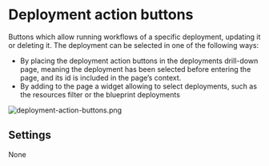# Deployment action buttons
Buttons which allow running workflows of a specific deployment, updating it or deleting it. The deployment can be selected in one of the following ways: 

* By placing the deployment action buttons in the deployments drill-down page, meaning the deployment has been selected before entering the page, and its id is included in the page’s context. 
* By adding to the page a widget allowing to select deployments, such as the resources filter or the blueprint deployments
 
![deployment-action-buttons.png]( /images/ui/widgets/deployment-action-buttons.png )


## Settings

None
